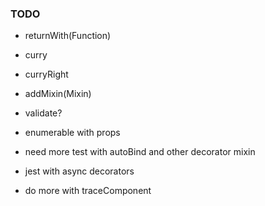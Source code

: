 ### TODO

* returnWith(Function)

* curry
* curryRight

* addMixin(Mixin)

* validate?

* enumerable with props

* need more test with autoBind and other decorator mixin
* jest with async decorators
* do more with traceComponent